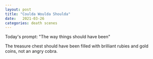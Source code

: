 ```yaml
---
layout: post
title: "Coulda Woulda Shoulda"
date:   2021-03-26
categories: death scenes
---
```

Today's prompt: "The way things should have been"

The treasure chest should have been filled with brilliant rubies and gold coins, not an angry cobra.
